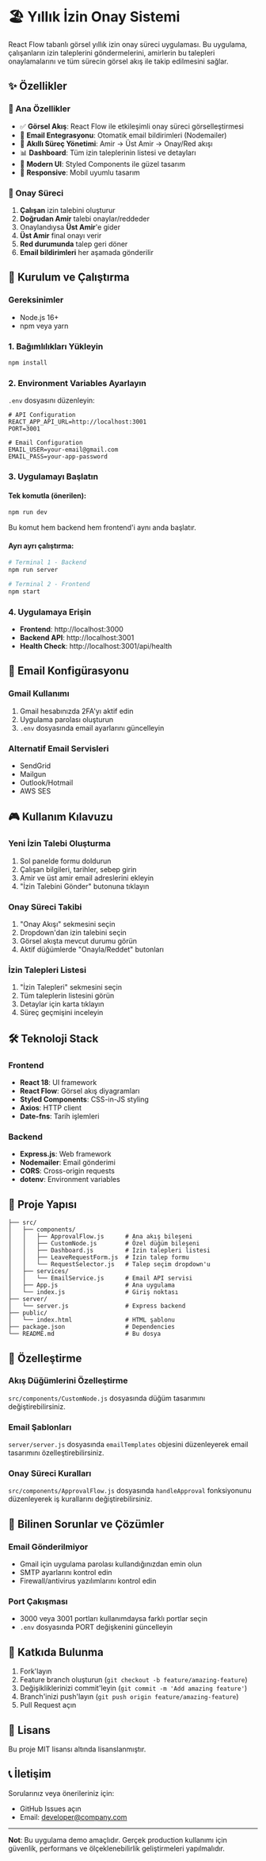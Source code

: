 # 🏖️ Yıllık İzin Onay Sistemi

React Flow tabanlı görsel yıllık izin onay süreci uygulaması. Bu uygulama, çalışanların izin taleplerini göndermelerini, amirlerin bu talepleri onaylamalarını ve tüm sürecin görsel akış ile takip edilmesini sağlar.

## ✨ Özellikler

### 🎯 Ana Özellikler
- ✅ **Görsel Akış**: React Flow ile etkileşimli onay süreci görselleştirmesi
- 📧 **Email Entegrasyonu**: Otomatik email bildirimleri (Nodemailer)
- 🔄 **Akıllı Süreç Yönetimi**: Amir → Üst Amir → Onay/Red akışı
- 📊 **Dashboard**: Tüm izin taleplerinin listesi ve detayları
- 🎨 **Modern UI**: Styled Components ile güzel tasarım
- 📱 **Responsive**: Mobil uyumlu tasarım

### 🔄 Onay Süreci
1. **Çalışan** izin talebini oluşturur
2. **Doğrudan Amir** talebi onaylar/reddeder
3. Onaylandıysa **Üst Amir**'e gider
4. **Üst Amir** final onayı verir
5. **Red durumunda** talep geri döner
6. **Email bildirimleri** her aşamada gönderilir

## 🚀 Kurulum ve Çalıştırma

### Gereksinimler
- Node.js 16+ 
- npm veya yarn

### 1. Bağımlılıkları Yükleyin
```bash
npm install
```

### 2. Environment Variables Ayarlayın
`.env` dosyasını düzenleyin:
```env
# API Configuration
REACT_APP_API_URL=http://localhost:3001
PORT=3001

# Email Configuration
EMAIL_USER=your-email@gmail.com
EMAIL_PASS=your-app-password
```

### 3. Uygulamayı Başlatın

#### Tek komutla (önerilen):
```bash
npm run dev
```
Bu komut hem backend hem frontend'i aynı anda başlatır.

#### Ayrı ayrı çalıştırma:
```bash
# Terminal 1 - Backend
npm run server

# Terminal 2 - Frontend  
npm start
```

### 4. Uygulamaya Erişin
- **Frontend**: http://localhost:3000
- **Backend API**: http://localhost:3001
- **Health Check**: http://localhost:3001/api/health

## 📧 Email Konfigürasyonu

### Gmail Kullanımı
1. Gmail hesabınızda 2FA'yı aktif edin
2. Uygulama parolası oluşturun
3. `.env` dosyasında email ayarlarını güncelleyin

### Alternatif Email Servisleri
- SendGrid
- Mailgun
- Outlook/Hotmail
- AWS SES

## 🎮 Kullanım Kılavuzu

### Yeni İzin Talebi Oluşturma
1. Sol panelde formu doldurun
2. Çalışan bilgileri, tarihler, sebep girin
3. Amir ve üst amir email adreslerini ekleyin
4. "İzin Talebini Gönder" butonuna tıklayın

### Onay Süreci Takibi
1. "Onay Akışı" sekmesini seçin
2. Dropdown'dan izin talebini seçin
3. Görsel akışta mevcut durumu görün
4. Aktif düğümlerde "Onayla/Reddet" butonları

### İzin Talepleri Listesi
1. "İzin Talepleri" sekmesini seçin
2. Tüm taleplerin listesini görün
3. Detaylar için karta tıklayın
4. Süreç geçmişini inceleyin

## 🛠️ Teknoloji Stack

### Frontend
- **React 18**: UI framework
- **React Flow**: Görsel akış diyagramları
- **Styled Components**: CSS-in-JS styling
- **Axios**: HTTP client
- **Date-fns**: Tarih işlemleri

### Backend
- **Express.js**: Web framework
- **Nodemailer**: Email gönderimi
- **CORS**: Cross-origin requests
- **dotenv**: Environment variables

## 📁 Proje Yapısı

```
├── src/
│   ├── components/
│   │   ├── ApprovalFlow.js      # Ana akış bileşeni
│   │   ├── CustomNode.js        # Özel düğüm bileşeni
│   │   ├── Dashboard.js         # İzin talepleri listesi
│   │   ├── LeaveRequestForm.js  # İzin talep formu
│   │   └── RequestSelector.js   # Talep seçim dropdown'u
│   ├── services/
│   │   └── EmailService.js      # Email API servisi
│   ├── App.js                   # Ana uygulama
│   └── index.js                 # Giriş noktası
├── server/
│   └── server.js                # Express backend
├── public/
│   └── index.html               # HTML şablonu
├── package.json                 # Dependencies
└── README.md                    # Bu dosya
```

## 🎨 Özelleştirme

### Akış Düğümlerini Özelleştirme
`src/components/CustomNode.js` dosyasında düğüm tasarımını değiştirebilirsiniz.

### Email Şablonları
`server/server.js` dosyasında `emailTemplates` objesini düzenleyerek email tasarımını özelleştirebilirsiniz.

### Onay Süreci Kuralları
`src/components/ApprovalFlow.js` dosyasında `handleApproval` fonksiyonunu düzenleyerek iş kurallarını değiştirebilirsiniz.

## 🐛 Bilinen Sorunlar ve Çözümler

### Email Gönderilmiyor
- Gmail için uygulama parolası kullandığınızdan emin olun
- SMTP ayarlarını kontrol edin
- Firewall/antivirus yazılımlarını kontrol edin

### Port Çakışması
- 3000 veya 3001 portları kullanımdaysa farklı portlar seçin
- `.env` dosyasında PORT değişkenini güncelleyin

## 🤝 Katkıda Bulunma

1. Fork'layın
2. Feature branch oluşturun (`git checkout -b feature/amazing-feature`)
3. Değişikliklerinizi commit'leyin (`git commit -m 'Add amazing feature'`)
4. Branch'inizi push'layın (`git push origin feature/amazing-feature`)
5. Pull Request açın

## 📄 Lisans

Bu proje MIT lisansı altında lisanslanmıştır.

## 📞 İletişim

Sorularınız veya önerileriniz için:
- GitHub Issues açın
- Email: developer@company.com

---

**Not**: Bu uygulama demo amaçlıdır. Gerçek production kullanımı için güvenlik, performans ve ölçeklenebilirlik geliştirmeleri yapılmalıdır. 
